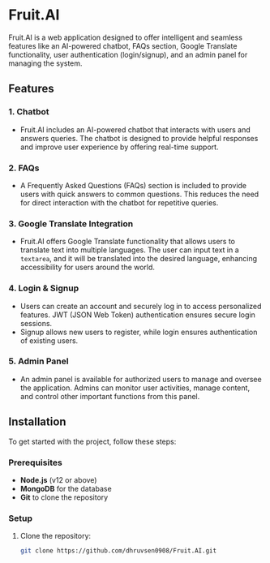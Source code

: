 # Fruit.AI

Fruit.AI is a web application designed to offer intelligent and seamless features like an AI-powered chatbot, FAQs section, Google Translate functionality, user authentication (login/signup), and an admin panel for managing the system.

## Features

### 1. **Chatbot**
- Fruit.AI includes an AI-powered chatbot that interacts with users and answers queries. The chatbot is designed to provide helpful responses and improve user experience by offering real-time support.

### 2. **FAQs**
- A Frequently Asked Questions (FAQs) section is included to provide users with quick answers to common questions. This reduces the need for direct interaction with the chatbot for repetitive queries.

### 3. **Google Translate Integration**
- Fruit.AI offers Google Translate functionality that allows users to translate text into multiple languages. The user can input text in a `textarea`, and it will be translated into the desired language, enhancing accessibility for users around the world.

### 4. **Login & Signup**
- Users can create an account and securely log in to access personalized features. JWT (JSON Web Token) authentication ensures secure login sessions.
- Signup allows new users to register, while login ensures authentication of existing users.

### 5. **Admin Panel**
- An admin panel is available for authorized users to manage and oversee the application. Admins can monitor user activities, manage content, and control other important functions from this panel.

## Installation

To get started with the project, follow these steps:

### Prerequisites

- **Node.js** (v12 or above)
- **MongoDB** for the database
- **Git** to clone the repository

### Setup

1. Clone the repository:

   ```bash
   git clone https://github.com/dhruvsen0908/Fruit.AI.git

